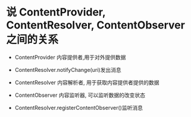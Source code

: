 # 说 ContentProvider, ContentResolver, ContentObserver 之间的关系

* ContentProvider 内容提供者,用于对外提供数据 

* ContentResolver.notifyChange\(uri\)发出消息 

* ContentResolver 内容解析者, 用于获取内容提供者提供的数据 

* ContentObserver 内容监听器, 可以监听数据的改变状态 

* ContentResolver.registerContentObserver\(\)监听消息


